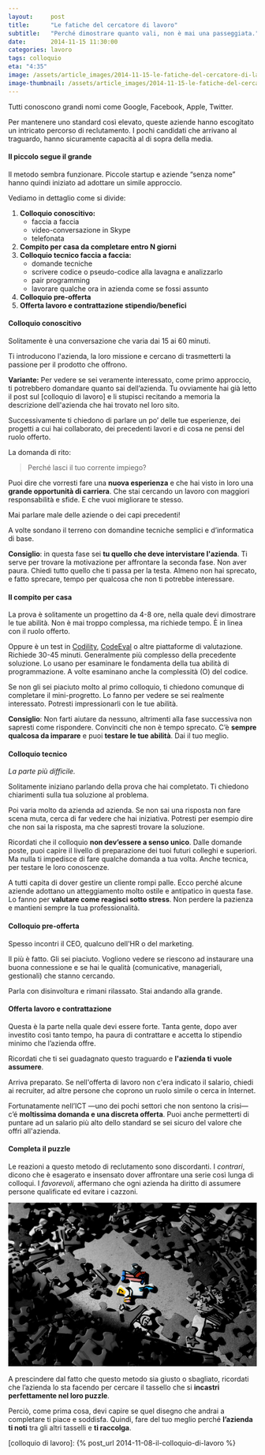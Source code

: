 ```yaml
---
layout:     post
title:      "Le fatiche del cercatore di lavoro"
subtitle:   "Perché dimostrare quanto vali, non è mai una passeggiata."
date:       2014-11-15 11:30:00
categories: lavoro
tags: colloquio
eta: "4:35"
image: /assets/article_images/2014-11-15-le-fatiche-del-cercatore-di-lavoro/maratona.gif
image-thumbnail: /assets/article_images/2014-11-15-le-fatiche-del-cercatore-di-lavoro/maratona-thumb.gif
---
```


Tutti conoscono grandi nomi come Google, Facebook, Apple, Twitter.

Per mantenere uno standard così elevato, queste aziende hanno escogitato un intricato percorso di reclutamento. I pochi candidati che arrivano al traguardo, hanno sicuramente capacità al di sopra della media.

#### Il piccolo segue il grande

Il metodo sembra funzionare. Piccole startup e aziende “senza nome” hanno quindi iniziato ad adottare un simile approccio.

Vediamo in dettaglio come si divide:

1. __Colloquio conoscitivo:__
   * faccia a faccia
   * video-conversazione in Skype
   * telefonata
2. __Compito per casa da completare entro N giorni__
3. __Colloquio tecnico faccia a faccia:__
   - domande tecniche
   - scrivere codice o pseudo-codice alla lavagna e analizzarlo
   - pair programming
   - lavorare qualche ora in azienda come se fossi assunto
4. __Colloquio pre-offerta__
5. __Offerta lavoro e contrattazione stipendio/benefici__


#### Colloquio conoscitivo
Solitamente è una conversazione che varia dai 15 ai 60 minuti.

Ti introducono l'azienda, la loro missione e cercano di trasmetterti la passione per il prodotto che offrono.

__Variante:__ Per vedere se sei veramente interessato, come primo approccio, ti potrebbero domandare quanto sai dell’azienda. Tu ovviamente hai già letto il post sul [colloquio di lavoro] e li stupisci recitando a memoria la descrizione dell'azienda che hai trovato nel loro sito.

Successivamente ti chiedono di parlare un po’ delle tue esperienze, dei progetti a cui hai collaborato, dei precedenti lavori e di cosa ne pensi del ruolo offerto.

La domanda di rito: 
> Perché lasci il tuo corrente impiego?

Puoi dire che vorresti fare una **nuova esperienza** e che hai visto in loro una **grande opportunità di carriera**. Che stai cercando un lavoro con maggiori responsabilità e sfide. E che vuoi migliorare te stesso.

Mai parlare male delle aziende o dei capi precedenti!

A volte sondano il terreno con domandine tecniche semplici e d’informatica di base.

**Consiglio**: in questa fase sei **tu quello che deve intervistare l'azienda**. Ti serve per trovare la motivazione per affrontare la seconda fase. Non aver paura. Chiedi tutto quello che ti passa per la testa. Almeno non hai sprecato, e fatto sprecare, tempo per qualcosa che non ti potrebbe interessare.


#### Il compito per casa

La prova è solitamente un progettino da 4-8 ore, nella quale devi dimostrare le tue abilità. Non è mai troppo complessa, ma richiede tempo. È in linea con il ruolo offerto.

Oppure è un test in [Codility], [CodeEval] o altre piattaforme di valutazione. Richiede 30-45 minuti. Generalmente più complesso della precedente soluzione. Lo usano per esaminare le fondamenta della tua abilità di programmazione. A volte esaminano anche la complessità (O) del codice.

Se non gli sei piaciuto molto al primo colloquio, ti chiedono comunque di completare il mini-progretto. Lo fanno per vedere se sei realmente interessato. Potresti impressionarli con le tue abilità.

**Consiglio**: Non farti aiutare da nessuno, altrimenti alla fase successiva non sapresti come rispondere. 
Convinciti che non è tempo sprecato. C’è **sempre qualcosa da imparare** e puoi **testare le tue abilità**. Dai il tuo meglio.


#### Colloquio tecnico
*La parte più difficile.*

Solitamente iniziano parlando della prova che hai completato. Ti chiedono chiarimenti sulla tua soluzione al problema.

Poi varia molto da azienda ad azienda. Se non sai una risposta non fare scena muta, cerca di far vedere che hai iniziativa. Potresti per esempio dire che non sai la risposta, ma che sapresti trovare la soluzione.

Ricordati che il colloquio **non dev’essere a senso unico**. Dalle domande poste, puoi capire il livello di preparazione dei tuoi futuri colleghi e superiori. Ma nulla ti impedisce di fare qualche domanda a tua volta. Anche tecnica, per testare le loro conoscenze.

A tutti capita di dover gestire un cliente rompi palle. Ecco perché alcune aziende adottano un atteggiamento molto ostile e antipatico in questa fase. Lo fanno per **valutare come reagisci sotto stress**. Non perdere la pazienza e mantieni sempre la tua professionalità.

#### Colloquio pre-offerta
Spesso incontri il CEO, qualcuno dell'HR o del marketing.

Il più è fatto. Gli sei piaciuto. Vogliono vedere se riescono ad instaurare una buona connessione e se hai le qualità (comunicative, manageriali, gestionali) che stanno cercando.

Parla con disinvoltura e rimani rilassato. Stai andando alla grande.


#### Offerta lavoro e contrattazione
Questa è la parte nella quale devi essere forte. Tanta gente, dopo aver investito così tanto tempo, ha paura di contrattare e accetta lo stipendio minimo che l’azienda offre.

Ricordati che ti sei guadagnato questo traguardo e **l'azienda ti vuole assumere**. 

Arriva preparato. Se nell'offerta di lavoro non c'era indicato il salario, chiedi ai recruiter, ad altre persone che coprono un ruolo simile o cerca in Internet.

Fortunatamente nell’ICT &mdash;uno dei pochi settori che non sentono la crisi&mdash; c’é **moltissima domanda e una discreta offerta**. Puoi anche permetterti di puntare ad un salario più alto dello standard se sei sicuro del valore che offri all'azienda.


#### Completa il puzzle
Le reazioni a questo metodo di reclutamento sono discordanti. I *contrari*, dicono che è esagerato e insensato dover affrontare una serie così lunga di colloqui. I *favorevoli*, affermano che ogni azienda ha diritto di assumere persone qualificate ed evitare i cazzoni.

![Fatti notare. Esci dal coro.](/assets/article_images/2014-11-15-le-fatiche-del-cercatore-di-lavoro/puzzle.jpg)

A prescindere dal fatto che questo metodo sia giusto o sbagliato, ricordati che l’azienda lo sta facendo per cercare il tassello che si **incastri perfettamente nel loro puzzle**. 

Perciò, come prima cosa, devi capire se quel disegno che andrai a completare ti piace e soddisfa.  Quindi, fare del tuo meglio perché **l’azienda ti noti** tra gli altri tasselli e **ti raccolga**. 


[Codility]: https://codility.com
[CodeEval]: https://www.codeeval.com/
[pair programming]: http://it.wikipedia.org/wiki/Pair_programming
[colloquio di lavoro]: {% post_url 2014-11-08-il-colloquio-di-lavoro %}

